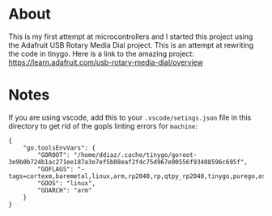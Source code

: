 # About
This is my first attempt at microcontrollers and I started this project using the Adafruit USB Rotary Media Dial project. This is an attempt at rewriting the code in tinygo.
Here is a link to the amazing project: https://learn.adafruit.com/usb-rotary-media-dial/overview

# Notes
If you are using vscode, add this to your `.vscode/setings.json` file in this directory to get rid of the gopls linting errors for `machine`:
```
{
    "go.toolsEnvVars": {
        "GOROOT": "/home/ddiaz/.cache/tinygo/goroot-3e9b0b724b1ac271ee187a3e7ef5b08eaf2f4c75d967e00556f93408596c695f",
        "GOFLAGS": "-tags=cortexm,baremetal,linux,arm,rp2040,rp,qtpy_rp2040,tinygo,purego,osusergo,math_big_pure_go,gc.conservative,scheduler.tasks,serial.usb",
        "GOOS": "linux",
        "GOARCH": "arm"
    }
}
```